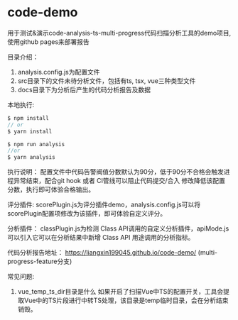 # code-demo
用于测试&演示code-analysis-ts-multi-progress代码扫描分析工具的demo项目,使用github pages来部署报告

目录介绍：
1. analysis.config.js为配置文件
2. src目录下的文件未待分析文件，包括有ts, tsx, vue三种类型文件
3. docs目录下为分析后产生的代码分析报告及数据

本地执行:
```javascript
$ npm install 
// or 
$ yarn install

$ npm run analysis 
//or 
$ yarn analysis
```

执行说明：
配置文件中代码告警阀值分数默认为90分，低于90分不合格会触发进程异常结束，配合git hook 或者 CI管线可以阻止代码提交/合入
修改降低该配置分数，执行即可体验合格输出。

评分插件:
scorePlugin.js为评分插件demo，analysis.config.js可以将scorePlugin配置项修改为该插件，即可体验自定义评分。

分析插件：
classPlugin.js为检测 Class API调用的自定义分析插件，apiMode.js可以引入它可以在分析结果中新增 Class API 用途调用的分析指标。

代码分析报告地址：
https://liangxin199045.github.io/code-demo/ (multi-progress-feature分支)

常见问题:
1. vue_temp_ts_dir目录是什么
如果开启了扫描Vue中TS的配置开关，工具会提取Vue中的TS片段进行中转TS处理，该目录是temp临时目录，会在分析结束销毁。
